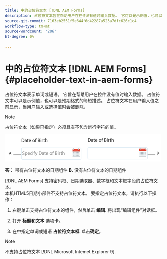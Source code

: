 ```yaml
---
title: 中的占位符文本 [!DNL AEM Forms]
description: 占位符文本旨在帮助用户在控件没有值时输入数据。 它可以是示例值，也可以是预期格式的简短说明。
source-git-commit: 7163eb2551f5e644f6d42287a523a7dfc626c1c4
workflow-type: tm+mt
source-wordcount: '206'
ht-degree: 0%

---
```



# 中的占位符文本 [!DNL AEM Forms] {#placeholder-text-in-aem-forms}

占位符文本表示单词或短语。 它旨在帮助用户在控件没有值时输入数据。 占位符文本可以是示例值，也可以是预期格式的简短描述。 占位符文本在用户输入值之前显示，当用户输入或选择值时会被删除。

>[!NOTE]
>
>占位符文本（如果已指定）必须具有不包含新行字符的值。

![带有和不带有占位符文本的日期组件](assets/dat-picker-place-holder-text.png)

**答：** 带有占位符文本的日期组件 **B.** 没有占位符文本的日期组件

[!DNL AEM Forms] 支持密码框、日期选取器、数字框和文本框字段的占位符文本。\
本机HTML5日期小部件不支持占位符文本。 要指定占位符文本，请执行以下操作：

1. 右键单击支持占位符文本的组件，然后单击 **编辑**. 将出现“编辑组件”对话框。

1. 打开 **标题和文本** 选项卡。
1. 在中指定单词或短语 **占位符文本框**. 单击&#x200B;**确定**。

>[!NOTE]
>
>不支持占位符文本 [!DNL Microsoft Internet Explorer 9].

